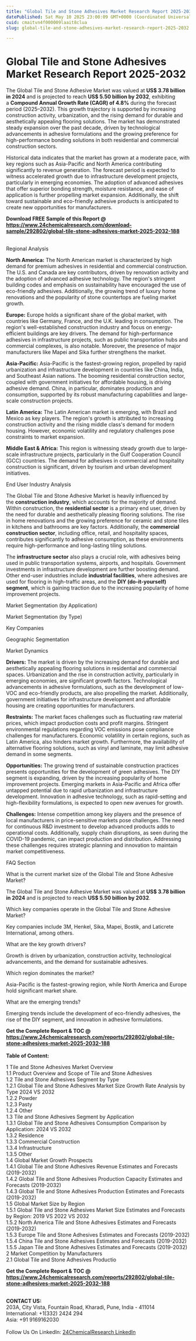```yaml
---
title: "Global Tile and Stone Adhesives Market Research Report 2025-2032"
datePublished: Sat May 10 2025 23:00:09 GMT+0000 (Coordinated Universal Time)
cuid: cmaitvn4f000009laait8clua
slug: global-tile-and-stone-adhesives-market-research-report-2025-2032

---
```


# Global Tile and Stone Adhesives Market Research Report 2025-2032

<p>The Global Tile and Stone Adhesive Market was valued at <strong>US$ 3.78 billion in 2024</strong> and is projected to reach <strong>US$ 5.50 billion by 2032</strong>, exhibiting a <strong>Compound Annual Growth Rate (CAGR) of 4.8%</strong> during the forecast period (2025–2032). This growth trajectory is supported by increasing construction activity, urbanization, and the rising demand for durable and aesthetically appealing flooring solutions. The market has demonstrated steady expansion over the past decade, driven by technological advancements in adhesive formulations and the growing preference for high-performance bonding solutions in both residential and commercial construction sectors.</p><p>
</p><p>Historical data indicates that the market has grown at a moderate pace, with key regions such as Asia-Pacific and North America contributing significantly to revenue generation. The forecast period is expected to witness accelerated growth due to infrastructure development projects, particularly in emerging economies. The adoption of advanced adhesives that offer superior bonding strength, moisture resistance, and ease of application is further propelling market expansion. Additionally, the shift toward sustainable and eco-friendly adhesive products is anticipated to create new opportunities for manufacturers.</p><div><b>Download FREE Sample of this Report @ 
            <a href="https://www.24chemicalresearch.com/download-sample/292802/global-tile-stone-adhesives-market-2025-2032-188">
            https://www.24chemicalresearch.com/download-sample/292802/global-tile-stone-adhesives-market-2025-2032-188</a></b></div><br><p>
Regional Analysis</p><p>
</p><p><strong>North America:</strong> The North American market is characterized by high demand for premium adhesives in residential and commercial construction. The U.S. and Canada are key contributors, driven by renovation activity and the adoption of advanced adhesive technology. The region's stringent building codes and emphasis on sustainability have encouraged the use of eco-friendly adhesives. Additionally, the growing trend of luxury home renovations and the popularity of stone countertops are fueling market growth.</p><p>
</p><p><strong>Europe:</strong> Europe holds a significant share of the global market, with countries like Germany, France, and the U.K. leading in consumption. The region's well-established construction industry and focus on energy-efficient buildings are key drivers. The demand for high-performance adhesives in infrastructure projects, such as public transportation hubs and commercial complexes, is also notable. Moreover, the presence of major manufacturers like Mapei and Sika further strengthens the market.</p><p>
</p><p><strong>Asia-Pacific:</strong> Asia-Pacific is the fastest-growing region, propelled by rapid urbanization and infrastructure development in countries like China, India, and Southeast Asian nations. The booming residential construction sector, coupled with government initiatives for affordable housing, is driving adhesive demand. China, in particular, dominates production and consumption, supported by its robust manufacturing capabilities and large-scale construction projects.</p><p>
</p><p><strong>Latin America:</strong> The Latin American market is emerging, with Brazil and Mexico as key players. The region's growth is attributed to increasing construction activity and the rising middle class's demand for modern housing. However, economic volatility and regulatory challenges pose constraints to market expansion.</p><p>
</p><p><strong>Middle East &amp; Africa:</strong> This region is witnessing steady growth due to large-scale infrastructure projects, particularly in the Gulf Cooperation Council (GCC) countries. The demand for adhesives in commercial and hospitality construction is significant, driven by tourism and urban development initiatives.</p><p>
End User Industry Analysis</p><p>
</p><p>The Global Tile and Stone Adhesive Market is heavily influenced by the <strong>construction industry</strong>, which accounts for the majority of demand. Within construction, the <strong>residential sector</strong> is a primary end user, driven by the need for durable and aesthetically pleasing flooring solutions. The rise in home renovations and the growing preference for ceramic and stone tiles in kitchens and bathrooms are key factors. Additionally, the <strong>commercial construction sector</strong>, including office, retail, and hospitality spaces, contributes significantly to adhesive consumption, as these environments require high-performance and long-lasting tiling solutions.</p><p>
</p><p>The <strong>infrastructure sector</strong> also plays a crucial role, with adhesives being used in public transportation systems, airports, and hospitals. Government investments in infrastructure development are further boosting demand. Other end-user industries include <strong>industrial facilities</strong>, where adhesives are used for flooring in high-traffic areas, and the <strong>DIY (do-it-yourself) segment</strong>, which is gaining traction due to the increasing popularity of home improvement projects.</p><p>
Market Segmentation (by Application)</p><p>
</p><p>
Market Segmentation (by Type)</p><p>
</p><p>
Key Companies</p><p>
</p><p>
Geographic Segmentation</p><p>
</p><p>
Market Dynamics</p><p>
</p><p><strong>Drivers:</strong> The market is driven by the increasing demand for durable and aesthetically appealing flooring solutions in residential and commercial spaces. Urbanization and the rise in construction activity, particularly in emerging economies, are significant growth factors. Technological advancements in adhesive formulations, such as the development of low-VOC and eco-friendly products, are also propelling the market. Additionally, government initiatives for infrastructure development and affordable housing are creating opportunities for manufacturers.</p><p>
</p><p><strong>Restraints:</strong> The market faces challenges such as fluctuating raw material prices, which impact production costs and profit margins. Stringent environmental regulations regarding VOC emissions pose compliance challenges for manufacturers. Economic volatility in certain regions, such as Latin America, also hinders market growth. Furthermore, the availability of alternative flooring solutions, such as vinyl and laminate, may limit adhesive demand in some segments.</p><p>
</p><p><strong>Opportunities:</strong> The growing trend of sustainable construction practices presents opportunities for the development of green adhesives. The DIY segment is expanding, driven by the increasing popularity of home improvement projects. Emerging markets in Asia-Pacific and Africa offer untapped potential due to rapid urbanization and infrastructure development. Innovation in adhesive technology, such as rapid-setting and high-flexibility formulations, is expected to open new avenues for growth.</p><p>
</p><p><strong>Challenges:</strong> Intense competition among key players and the presence of local manufacturers in price-sensitive markets pose challenges. The need for continuous R&amp;D investment to develop advanced products adds to operational costs. Additionally, supply chain disruptions, as seen during the COVID-19 pandemic, can impact production and distribution. Addressing these challenges requires strategic planning and innovation to maintain market competitiveness.</p><p>
FAQ Section</p><p>
What is the current market size of the Global Tile and Stone Adhesive Market?</p><p>
</p><p>The Global Tile and Stone Adhesive Market was valued at <strong>US$ 3.78 billion in 2024</strong> and is projected to reach <strong>US$ 5.50 billion by 2032</strong>.</p><p>
Which key companies operate in the Global Tile and Stone Adhesive Market?</p><p>
</p><p>Key companies include 3M, Henkel, Sika, Mapei, Bostik, and Laticrete International, among others.</p><p>
What are the key growth drivers?</p><p>
</p><p>Growth is driven by urbanization, construction activity, technological advancements, and the demand for sustainable adhesives.</p><p>
Which region dominates the market?</p><p>
</p><p>Asia-Pacific is the fastest-growing region, while North America and Europe hold significant market share.</p><p>
What are the emerging trends?</p><p>
</p><p>Emerging trends include the development of eco-friendly adhesives, the rise of the DIY segment, and innovation in adhesive formulations.</p>

<div><b>Get the Complete Report & TOC @ 
            <a href="https://www.24chemicalresearch.com/reports/292802/global-tile-stone-adhesives-market-2025-2032-188">
            https://www.24chemicalresearch.com/reports/292802/global-tile-stone-adhesives-market-2025-2032-188</a></b></div><br>
            <b>Table of Content:</b><p>1 Tile and Stone Adhesives Market Overview<br />
    1.1 Product Overview and Scope of Tile and Stone Adhesives<br />
    1.2 Tile and Stone Adhesives Segment by Type<br />
        1.2.1 Global Tile and Stone Adhesives Market Size Growth Rate Analysis by Type 2024 VS 2032<br />
        1.2.2 Powder<br />
        1.2.3 Pasty<br />
        1.2.4 Other<br />
    1.3 Tile and Stone Adhesives Segment by Application<br />
        1.3.1 Global Tile and Stone Adhesives Consumption Comparison by Application: 2024 VS 2032<br />
        1.3.2 Residence<br />
        1.3.3 Commercial Construction<br />
        1.3.4 Infrastructure<br />
        1.3.5 Other<br />
    1.4 Global Market Growth Prospects<br />
        1.4.1 Global Tile and Stone Adhesives Revenue Estimates and Forecasts (2019-2032)<br />
        1.4.2 Global Tile and Stone Adhesives Production Capacity Estimates and Forecasts (2019-2032)<br />
        1.4.3 Global Tile and Stone Adhesives Production Estimates and Forecasts (2019-2032)<br />
    1.5 Global Market Size by Region<br />
        1.5.1 Global Tile and Stone Adhesives Market Size Estimates and Forecasts by Region: 2019 VS 2022 VS 2032<br />
        1.5.2 North America Tile and Stone Adhesives Estimates and Forecasts (2019-2032)<br />
        1.5.3 Europe Tile and Stone Adhesives Estimates and Forecasts (2019-2032)<br />
        1.5.4 China Tile and Stone Adhesives Estimates and Forecasts (2019-2032)<br />
        1.5.5 Japan Tile and Stone Adhesives Estimates and Forecasts (2019-2032)<br />
2 Market Competition by Manufacturers<br />
    2.1 Global Tile and Stone Adhesives Productio</p>

<div><b>Get the Complete Report & TOC @ 
            <a href="https://www.24chemicalresearch.com/reports/292802/global-tile-stone-adhesives-market-2025-2032-188">
            https://www.24chemicalresearch.com/reports/292802/global-tile-stone-adhesives-market-2025-2032-188</a></b></div><br>

<b>CONTACT US:</b><br>
            203A, City Vista, Fountain Road, Kharadi, Pune, India - 411014<br>
            International: +1(332) 2424 294<br>
            Asia: +91 9169162030 <br><br>
            Follow Us On LinkedIn: <a href="https://www.linkedin.com/company/24chemicalresearch/">24ChemicalResearch LinkedIn</a>